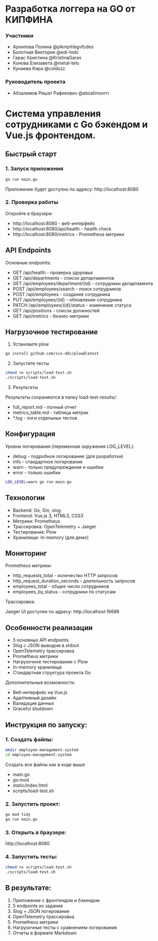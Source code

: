 
# Разработка логгера на GO от КИПФИНА

### Участники

- Архипова Полина @plkmjnhbgvfcdes
- Болотная Виктория @edi-hobi
- Гарас Кристина @KristinaGaras
- Конова Елизавета @metal-telo
- Кунаева Кира @coldszz

### Руководитель проекта

- Абзалимов Ришат Рафикович @abzalimovrrr

# Система управления сотрудниками с Go бэкендом и Vue.js фронтендом.

## Быстрый старт

### 1. Запуск приложения
````bash
go run main.go
````
Приложение будет доступно по адресу: http://localhost:8080

### 2. Проверка работы
Откройте в браузере:
-	http://localhost:8080 - веб-интерфейс
-	http://localhost:8080/api/health - health check
-	http://localhost:8080/metrics - Prometheus метрики

 ## API Endpoints

Основные endpoints:
-	GET /api/health - проверка здоровья
-	GET /api/departments - список департаментов
-	GET /api/employees/department/{id} - сотрудники департамента
-	POST /api/employees/search - поиск сотрудников
- POST /api/employees - создание сотрудника
- PUT /api/employees/{id} - обновление сотрудника
-	PATCH /api/employees/{id}/status - изменение статуса
-	GET /api/positions - список должностей
-	GET /api/metrics - бизнес-метрики
  
## Нагрузочное тестирование

1. Установите plow
````bash
go install github.com/six-ddc/plow@latest
````
2. Запустите тесты
````bash
chmod +x scripts/load-test.sh
./scripts/load-test.sh
````
3. Результаты
   
Результаты сохраняются в папку load-test-results/:
-	full_report.md - полный отчет
-	metrics_table.md - таблица метрик
-	*.log - логи отдельных тестов
  
## Конфигурация

Уровни логирования (переменная окружения LOG_LEVEL):
-	debug - подробное логирование (для разработки)
-	info - стандартное логирование
-	warn - только предупреждения и ошибки
-	error - только ошибки
````bash
LOG_LEVEL=warn go run main.go
````
## Технологии
-	Backend: Go, Gin, slog
-	Frontend: Vue.js 3, HTML5, CSS3
-	Метрики: Prometheus
-	Трассировка: OpenTelemetry + Jaeger
-	Тестирование: Plow
-	Хранилище: In-memory (для демо)
  
## Мониторинг

Prometheus метрики:
-	http_requests_total - количество HTTP запросов
-	http_request_duration_seconds - длительность запросов
-	employees_total - общее число сотрудников
-	employees_by_status - сотрудники по статусам

Трассировка:

Jaeger UI доступен по адресу: http://localhost:16686

## Особенности реализации
-	5 основных API endpoints
-	Slog с JSON выводом в stdout
-	OpenTelemetry трассировка
-	Prometheus метрики
-	Нагрузочное тестирование с Plow
-	In-memory хранилище
-	Стандартная структура проекта Go
  
Дополнительные возможности:
-	Веб-интерфейс на Vue.js
-	Адаптивный дизайн
-	Валидация данных
-	Graceful shutdown

## Инструкция по запуску:

### 1. Создать файлы:
```bash
mkdir employee-management-system
cd employee-management-system
```
Создать все файлы как в коде выше
- main.go
- go.mod
- static/index.html
- scripts/load-test.sh
  
### 2. Запустить проект:
```bash
go mod tidy
go run main.go
```
### 3. Открыть в браузере:

http://localhost:8080

### 4. Запустить тесты:
```bash
chmod +x scripts/load-test.sh
./scripts/load-test.sh
```
## В результате:
1.	Приложение с фронтендом и бэкендом
2.	5 endpoints из задания
3.	Slog + JSON логирование
4.	OpenTelemetry трассировка
5.	Prometheus метрики
6.	Нагрузочные тесты с сравнением логирования
7.	Отчеты в формате Markdown

